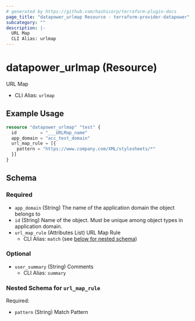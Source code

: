 ```yaml
---
# generated by https://github.com/hashicorp/terraform-plugin-docs
page_title: "datapower_urlmap Resource - terraform-provider-datapower"
subcategory: ""
description: |-
  URL Map
  CLI Alias: urlmap
---
```


# datapower_urlmap (Resource)

URL Map
  - CLI Alias: `urlmap`

## Example Usage

```terraform
resource "datapower_urlmap" "test" {
  id         = "___URLMap_name"
  app_domain = "acc_test_domain"
  url_map_rule = [{
    pattern = "https://www.company.com/XML/stylesheets/*"
  }]
}
```

<!-- schema generated by tfplugindocs -->
## Schema

### Required

- `app_domain` (String) The name of the application domain the object belongs to
- `id` (String) Name of the object. Must be unique among object types in application domain.
- `url_map_rule` (Attributes List) URL Map Rule
  - CLI Alias: `match` (see [below for nested schema](#nestedatt--url_map_rule))

### Optional

- `user_summary` (String) Comments
  - CLI Alias: `summary`

<a id="nestedatt--url_map_rule"></a>
### Nested Schema for `url_map_rule`

Required:

- `pattern` (String) Match Pattern
